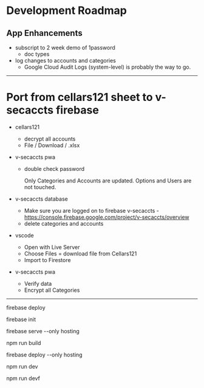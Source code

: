 # Development Roadmap

## App Enhancements

- subscript to 2 week demo of 1password
  - doc types
- log changes to accounts and categories
  - Google Cloud Audit Logs (system-level) is probably the way to go.

---

# Port from cellars121 sheet to v-secaccts firebase

- cellars121

  - decrypt all accounts
  - File / Download / .xlsx

- v-secaccts pwa

  - double check password

    Only Categories and Accounts are updated. Options and Users are not touched.

- v-secaccts database

  - Make sure you are logged on to firebase v-secaccts - https://console.firebase.google.com/project/v-secaccts/overview
  - delete categories and accounts

- vscode

  - Open with Live Server
  - Choose Files = download file from Cellars121
  - Import to Firestore

- v-secaccts pwa
  - Verify data
  - Encrypt all Categories

---

firebase deploy

firebase init

firebase serve --only hosting

npm run build

firebase deploy --only hosting

npm run dev

npm run devf
